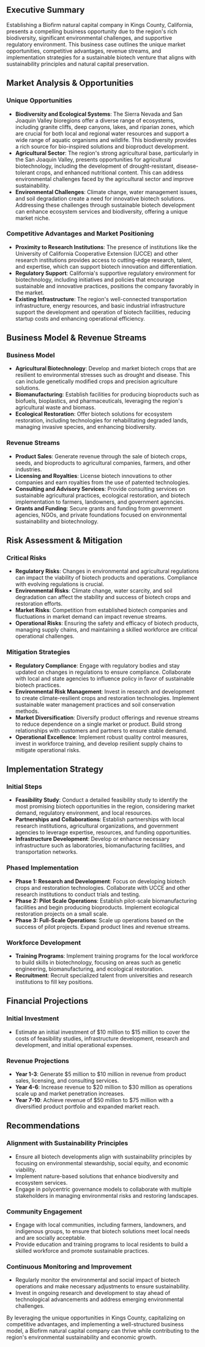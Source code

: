 ## Executive Summary

Establishing a Biofirm natural capital company in Kings County, California, presents a compelling business opportunity due to the region's rich biodiversity, significant environmental challenges, and supportive regulatory environment. This business case outlines the unique market opportunities, competitive advantages, revenue streams, and implementation strategies for a sustainable biotech venture that aligns with sustainability principles and natural capital preservation.

## Market Analysis & Opportunities

### Unique Opportunities
- **Biodiversity and Ecological Systems**: The Sierra Nevada and San Joaquin Valley bioregions offer a diverse range of ecosystems, including granite cliffs, deep canyons, lakes, and riparian zones, which are crucial for both local and regional water resources and support a wide range of aquatic organisms and wildlife. This biodiversity provides a rich source for bio-inspired solutions and bioproduct development.
- **Agricultural Sector**: The region's strong agricultural base, particularly in the San Joaquin Valley, presents opportunities for agricultural biotechnology, including the development of drought-resistant, disease-tolerant crops, and enhanced nutritional content. This can address environmental challenges faced by the agricultural sector and improve sustainability.
- **Environmental Challenges**: Climate change, water management issues, and soil degradation create a need for innovative biotech solutions. Addressing these challenges through sustainable biotech development can enhance ecosystem services and biodiversity, offering a unique market niche.

### Competitive Advantages and Market Positioning
- **Proximity to Research Institutions**: The presence of institutions like the University of California Cooperative Extension (UCCE) and other research institutions provides access to cutting-edge research, talent, and expertise, which can support biotech innovation and differentiation.
- **Regulatory Support**: California's supportive regulatory environment for biotechnology, including initiatives and policies that encourage sustainable and innovative practices, positions the company favorably in the market.
- **Existing Infrastructure**: The region's well-connected transportation infrastructure, energy resources, and basic industrial infrastructure support the development and operation of biotech facilities, reducing startup costs and enhancing operational efficiency.

## Business Model & Revenue Streams

### Business Model
- **Agricultural Biotechnology**: Develop and market biotech crops that are resilient to environmental stresses such as drought and disease. This can include genetically modified crops and precision agriculture solutions.
- **Biomanufacturing**: Establish facilities for producing bioproducts such as biofuels, bioplastics, and pharmaceuticals, leveraging the region's agricultural waste and biomass.
- **Ecological Restoration**: Offer biotech solutions for ecosystem restoration, including technologies for rehabilitating degraded lands, managing invasive species, and enhancing biodiversity.

### Revenue Streams
- **Product Sales**: Generate revenue through the sale of biotech crops, seeds, and bioproducts to agricultural companies, farmers, and other industries.
- **Licensing and Royalties**: License biotech innovations to other companies and earn royalties from the use of patented technologies.
- **Consulting and Advisory Services**: Provide consulting services on sustainable agricultural practices, ecological restoration, and biotech implementation to farmers, landowners, and government agencies.
- **Grants and Funding**: Secure grants and funding from government agencies, NGOs, and private foundations focused on environmental sustainability and biotechnology.

## Risk Assessment & Mitigation

### Critical Risks
- **Regulatory Risks**: Changes in environmental and agricultural regulations can impact the viability of biotech products and operations. Compliance with evolving regulations is crucial.
- **Environmental Risks**: Climate change, water scarcity, and soil degradation can affect the stability and success of biotech crops and restoration efforts.
- **Market Risks**: Competition from established biotech companies and fluctuations in market demand can impact revenue streams.
- **Operational Risks**: Ensuring the safety and efficacy of biotech products, managing supply chains, and maintaining a skilled workforce are critical operational challenges.

### Mitigation Strategies
- **Regulatory Compliance**: Engage with regulatory bodies and stay updated on changes in regulations to ensure compliance. Collaborate with local and state agencies to influence policy in favor of sustainable biotech practices.
- **Environmental Risk Management**: Invest in research and development to create climate-resilient crops and restoration technologies. Implement sustainable water management practices and soil conservation methods.
- **Market Diversification**: Diversify product offerings and revenue streams to reduce dependence on a single market or product. Build strong relationships with customers and partners to ensure stable demand.
- **Operational Excellence**: Implement robust quality control measures, invest in workforce training, and develop resilient supply chains to mitigate operational risks.

## Implementation Strategy

### Initial Steps
- **Feasibility Study**: Conduct a detailed feasibility study to identify the most promising biotech opportunities in the region, considering market demand, regulatory environment, and local resources.
- **Partnerships and Collaborations**: Establish partnerships with local research institutions, agricultural organizations, and government agencies to leverage expertise, resources, and funding opportunities.
- **Infrastructure Development**: Develop or enhance necessary infrastructure such as laboratories, biomanufacturing facilities, and transportation networks.

### Phased Implementation
- **Phase 1: Research and Development**: Focus on developing biotech crops and restoration technologies. Collaborate with UCCE and other research institutions to conduct trials and testing.
- **Phase 2: Pilot Scale Operations**: Establish pilot-scale biomanufacturing facilities and begin producing bioproducts. Implement ecological restoration projects on a small scale.
- **Phase 3: Full-Scale Operations**: Scale up operations based on the success of pilot projects. Expand product lines and revenue streams.

### Workforce Development
- **Training Programs**: Implement training programs for the local workforce to build skills in biotechnology, focusing on areas such as genetic engineering, biomanufacturing, and ecological restoration.
- **Recruitment**: Recruit specialized talent from universities and research institutions to fill key positions.

## Financial Projections

### Initial Investment
- Estimate an initial investment of $10 million to $15 million to cover the costs of feasibility studies, infrastructure development, research and development, and initial operational expenses.

### Revenue Projections
- **Year 1-3**: Generate $5 million to $10 million in revenue from product sales, licensing, and consulting services.
- **Year 4-6**: Increase revenue to $20 million to $30 million as operations scale up and market penetration increases.
- **Year 7-10**: Achieve revenue of $50 million to $75 million with a diversified product portfolio and expanded market reach.

## Recommendations

### Alignment with Sustainability Principles
- Ensure all biotech developments align with sustainability principles by focusing on environmental stewardship, social equity, and economic viability.
- Implement nature-based solutions that enhance biodiversity and ecosystem services.
- Engage in polycentric governance models to collaborate with multiple stakeholders in managing environmental risks and restoring landscapes.

### Community Engagement
- Engage with local communities, including farmers, landowners, and indigenous groups, to ensure that biotech solutions meet local needs and are socially acceptable.
- Provide education and training programs to local residents to build a skilled workforce and promote sustainable practices.

### Continuous Monitoring and Improvement
- Regularly monitor the environmental and social impact of biotech operations and make necessary adjustments to ensure sustainability.
- Invest in ongoing research and development to stay ahead of technological advancements and address emerging environmental challenges.

By leveraging the unique opportunities in Kings County, capitalizing on competitive advantages, and implementing a well-structured business model, a Biofirm natural capital company can thrive while contributing to the region's environmental sustainability and economic growth.